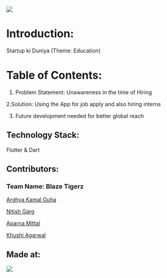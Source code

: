 ![](https://i.ibb.co/3vMYD6M/Made-at-Hack-36.png)
# Introduction:
Startup ki Duniya (Theme: Education)

# Table of Contents:
1. Problem Statement: Unawareness in the time of Hiring 
 
2.Solution: Using the App for job apply and also hiring interns
 
3. Future development needed for better global reach

## Technology Stack:
Flutter & Dart


## Contributors:
### Team Name: Blaze Tigerz

[Arghya Kamal Guha](https://github.com/ArghyaKamalGuha-1)

[Nitish Garg](https://github.com/nitishgarg2002)

[Aparna Mittal](https://github.com/apmit2704)

[Khushi Agarwal](https://github.com/khushi-web)

## Made at:
![](https://i.ibb.co/3vMYD6M/Made-at-Hack-36.png)

